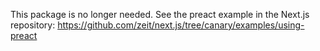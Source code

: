 This package is no longer needed. See the preact example in the Next.js repository: https://github.com/zeit/next.js/tree/canary/examples/using-preact
